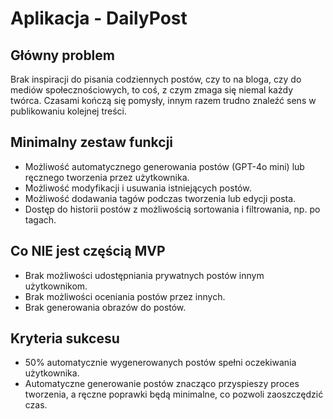 # Aplikacja - DailyPost

## Główny problem

Brak inspiracji do pisania codziennych postów, czy to na bloga, czy do mediów społecznościowych, to coś, z czym zmaga się niemal każdy twórca. Czasami kończą się pomysły, innym razem trudno znaleźć sens w publikowaniu kolejnej treści.

## Minimalny zestaw funkcji

- Możliwość automatycznego generowania postów (GPT-4o mini) lub ręcznego tworzenia przez użytkownika.
- Możliwość modyfikacji i usuwania istniejących postów.
- Możliwość dodawania tagów podczas tworzenia lub edycji posta.
- Dostęp do historii postów z możliwością sortowania i filtrowania, np. po tagach.

## Co NIE jest częścią MVP

- Brak możliwości udostępniania prywatnych postów innym użytkownikom.
- Brak możliwości oceniania postów przez innych.
- Brak generowania obrazów do postów.

## Kryteria sukcesu

- 50% automatycznie wygenerowanych postów spełni oczekiwania użytkownika.
- Automatyczne generowanie postów znacząco przyspieszy proces tworzenia, a ręczne poprawki będą minimalne, co pozwoli zaoszczędzić czas.
